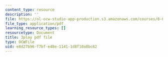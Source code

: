 ```yaml
---
content_type: resource
description: ''
file: https://ol-ocw-studio-app-production.s3.amazonaws.com/courses/8-01sc-classical-mechanics-fall-2016/e8d27b96f7bfe48e11411d8f10a8bc62_ZBlHexE8m6A.pdf
file_type: application/pdf
learning_resource_types: []
resourcetype: Document
title: 3play pdf file
type: OCWFile
uid: e8d27b96-f7bf-e48e-1141-1d8f10a8bc62
---
```

